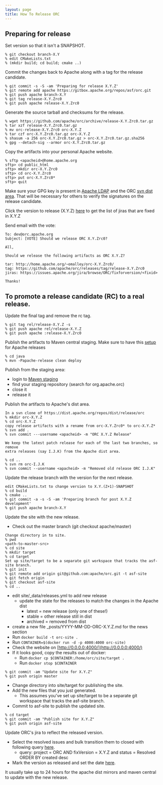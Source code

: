 ```yaml
---
layout: page
title: How To Release ORC
---
```


## Preparing for release

Set version so that it isn't a SNAPSHOT.

~~~
% git checkout branch-X.Y
% edit CMakeLists.txt
% (mkdir build; cd build; cmake ..)
~~~

Commit the changes back to Apache along with a tag for the release candidate.

~~~
% git commit -s -S -am 'Preparing for release X.Y.Z'
% git remote add apache https://gitbox.apache.org/repos/asf/orc.git
% git push apache branch-X.Y
% git tag release-X.Y.Zrc0
% git push apache release-X.Y.Zrc0
~~~

Generate the source tarball and checksums for the release.

~~~
% wget https://github.com/apache/orc/archive/release-X.Y.Zrc0.tar.gz
% tar xzf release-X.Y.Zrc0.tar.gz
% mv orc-release-X.Y.Zrc0 orc-X.Y.Z
% tar czf orc-X.Y.Zrc0.tar.gz orc-X.Y.Z
% shasum -a 256 orc-X.Y.Zrc0.tar.gz > orc-X.Y.Zrc0.tar.gz.sha256
% gpg --detach-sig --armor orc-X.Y.Zrc0.tar.gz
~~~

Copy the artifacts into your personal Apache website.

~~~
% sftp <apacheid>@home.apache.org
sftp> cd public_html
sftp> mkdir orc-X.Y.Zrc0
sftp> cd orc-X.Y.Zrc0
sftp> put orc-X.Y.Zrc0*
sftp> quit
~~~

Make sure your GPG key is present in [Apache
LDAP](https://id.apache.org) and the ORC [svn dist
area](https://dist.apache.org/repos/dist/release/orc/KEYS). That will
be necessary for others to verify the signatures on the release
candidate.

Click the version to release (X.Y.Z) [here](https://issues.apache.org/jira/projects/ORC?selectedItem=com.atlassian.jira.jira-projects-plugin:release-page)
to get the list of jiras that are fixed in X.Y.Z

Send email with the vote:

~~~
To: dev@orc.apache.org
Subject: [VOTE] Should we release ORC X.Y.Zrc0?

All,

Should we release the following artifacts as ORC X.Y.Z?

tar: http://home.apache.org/~omalley/orc-X.Y.Zrc0/
tag: https://github.com/apache/orc/releases/tag/release-X.Y.Zrc0
jiras: https://issues.apache.org/jira/browse/ORC/fixforversion/<fixid>

Thanks!
~~~

## To promote a release candidate (RC) to a real release.

Update the final tag and remove the rc tag.

~~~
% git tag rel/release-X.Y.Z -s
% git push apache rel/release-X.Y.Z
% git push apache :release-X.Y.Zrc0
~~~

Publish the artifacts to Maven central staging. Make sure to have this [setup](http://www.apache.org/dev/publishing-maven-artifacts.html#dev-env) for Apache releases

~~~
% cd java
% mvn -Papache-release clean deploy
~~~

Publish from the staging area:

* login to [Maven staging](https://repository.apache.org/index.html#stagingRepositories)
* find your staging repository (search for org.apache.orc)
* close it
* release it

Publish the artifacts to Apache's dist area.

~~~
In a svn clone of https://dist.apache.org/repos/dist/release/orc
% mkdir orc-X.Y.Z
% cd orc-X.Y.Z
copy release artifacts with a rename from orc-X.Y.Zrc0* to orc-X.Y.Z*
% svn add .
% svn commit ---username <apacheid> -m "ORC X.Y.Z Release"

We keep the latest patch release for each of the last two branches, so remove
extra releases (say I.J.K) from the Apache dist area.

% cd ..
% svn rm orc-I.J.K
% svn commit --username <apacheid> -m "Removed old release ORC I.J.K"
~~~

Update the release branch with the version for the next release.

~~~
edit CMakeLists.txt to change version to X.Y.(Z+1)-SNAPSHOT
% cd build
% cmake ..
% git commit -a -s -S -am 'Preparing branch for post X.Y.Z development'
% git push apache branch-X.Y
~~~

Update the site with the new release.

* Check out the master branch (git checkout apache/master)

~~~
Change directory in to site.
% pwd
<path-to-master-src>
% cd site
% mkdir target
% cd target
Set up site/target to be a separate git workspace that tracks the asf-site branch.
% git init
% git remote add origin git@github.com:apache/orc.git -t asf-site
% git fetch origin
% git checkout asf-site
% cd ..
~~~
* edit site/_data/releases.yml to add new release
   * update the state for the releases to match the changes in the Apache dist
      * latest = new release (only one of these!)
      * stable = other release still in dist
      * archived = removed from dist
* create a new file _posts/YYYY-MM-DD-ORC-X.Y.Z.md for the news section
* Run `docker build -t orc-site .`
* Run `CONTAINER=$(docker run -d -p 4000:4000 orc-site)`
* Check the website on [http://0.0.0.0:4000/](http://0.0.0.0:4000/)
* If it looks good, copy the results out of docker:
   * Run `docker cp $CONTAINER:/home/orc/site/target .`
   * Run `docker stop $CONTAINER`

~~~
% git commit -am "Update site for X.Y.Z"
% git push origin master
~~~

* Change directory into site/target for publishing the site.
* Add the new files that you just generated.
   * This assumes you've set up site/target to be a separate git workspace that tracks the asf-site branch.
* Commit to asf-site to publish the updated site.
~~~
% cd target
% git commit -am "Publish site for X.Y.Z"
% git push origin asf-site
~~~

Update ORC's jira to reflect the released version.

* Select the resolved issues and bulk transition them to closed with following query [here](https://issues.apache.org/jira/issues/?filter=-1).
   * query: project = ORC AND fixVersion = X.Y.Z and status = Resolved ORDER BY created desc
* Mark the version as released and set the date [here](https://issues.apache.org/jira/projects/ORC?selectedItem=com.atlassian.jira.jira-projects-plugin:release-page).

It usually take up to 24 hours for the apache dist mirrors and maven central to update with the new release.

